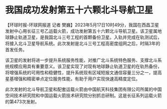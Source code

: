 # 我国成功发射第五十六颗北斗导航卫星

【环球时报-环球网报道 记者
樊巍】2023年5月17日10时49分，我国在西昌卫星发射中心用长征三号乙运载火箭，成功发射第五十六颗北斗导航卫星。该卫星属地球静止轨道卫星，是我国北斗三号工程的首颗备份卫星。入轨并完成在轨测试后，将接入北斗卫星导航系统。此次发射是北斗三号工程高密度组网之后，时隔3年的首发任务。

该卫星的发射将进一步提升系统服务性能，对推广北斗系统特色服务、支撑北斗系统规模应用具有重要意义。该卫星实现了对现有地球静止轨道卫星的在轨热备份，将增强系统的可用性和稳健性，提升系统现有区域短报文通信容量三分之一，提高星基增强和精密单点定位服务性能，有助于用户实现快速高精度定位。

此次发射的北斗导航卫星和配套运载火箭由中国航天科技集团有限公司所属的中国空间技术研究院和中国运载火箭技术研究院分别抓总研制。这是长征系列运载火箭的第473次发射。

